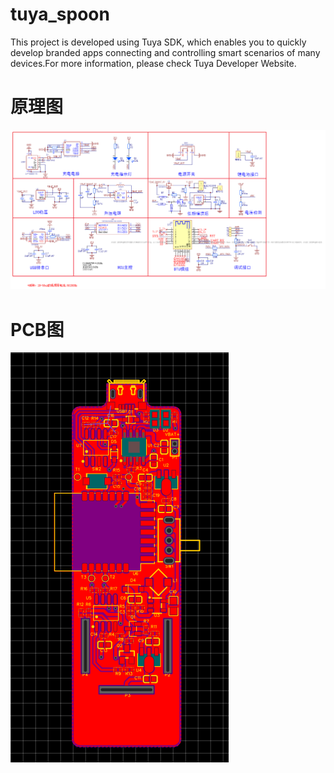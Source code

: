 # tuya_spoon  
This project is developed using Tuya SDK, which enables you to quickly develop branded apps connecting and controlling smart scenarios of many devices.For more information, please check Tuya Developer Website.  
# 原理图  
![SCH](https://github.com/jxbalsat/tuya_spoon/raw/main/SCH.png "原理图")  
# PCB图  
![PCB](https://github.com/jxbalsat/tuya_spoon/raw/main/PCB.png "原理图")  

